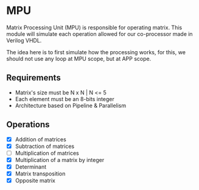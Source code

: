 # MPU

Matrix Processing Unit (MPU) is responsible for operating matrix.
This module will simulate each operation allowed for our co-processor made in Verilog VHDL.

The idea here is to first simulate how the processing works, 
for this, we should not use any loop at MPU scope, but at APP scope.

## Requirements
* Matrix's size must be N x N | N <= 5
* Each element must be an 8-bits integer
* Architecture based on Pipeline & Parallelism

## Operations

* [x] Addition of matrices
* [x] Subtraction of matrices
* [ ] Multiplication of matrices
* [x] Multiplication of a matrix by integer
* [x] Determinant
* [x] Matrix transposition
* [x] Opposite matrix